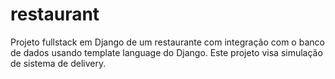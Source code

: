 # restaurant
Projeto fullstack em Django de um restaurante com integração com o banco de dados usando template language do Django. Este projeto visa simulação de sistema de delivery.
